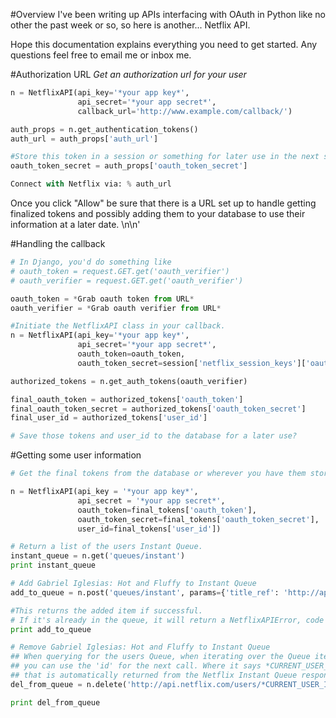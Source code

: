 #Overview
I've been writing up APIs interfacing with OAuth in Python like no other the past week or so, so here is another... Netflix API.

Hope this documentation explains everything you need to get started. Any questions feel free to email me or inbox me.

#Authorization URL
*Get an authorization url for your user*

```python
n = NetflixAPI(api_key='*your app key*',
               api_secret='*your app secret*',
               callback_url='http://www.example.com/callback/')

auth_props = n.get_authentication_tokens()
auth_url = auth_props['auth_url']

#Store this token in a session or something for later use in the next step.
oauth_token_secret = auth_props['oauth_token_secret']

Connect with Netflix via: % auth_url
```

Once you click "Allow" be sure that there is a URL set up to handle getting finalized tokens and possibly adding them to your database to use their information at a later date. \n\n'

#Handling the callback
```python
# In Django, you'd do something like
# oauth_token = request.GET.get('oauth_verifier')
# oauth_verifier = request.GET.get('oauth_verifier')

oauth_token = *Grab oauth token from URL*
oauth_verifier = *Grab oauth verifier from URL*

#Initiate the NetflixAPI class in your callback.
n = NetflixAPI(api_key='*your app key*',
               api_secret='*your app secret*',
               oauth_token=oauth_token,
               oauth_token_secret=session['netflix_session_keys']['oauth_token_secret'])

authorized_tokens = n.get_auth_tokens(oauth_verifier)

final_oauth_token = authorized_tokens['oauth_token']
final_oauth_token_secret = authorized_tokens['oauth_token_secret']
final_user_id = authorized_tokens['user_id']

# Save those tokens and user_id to the database for a later use?
```

#Getting some user information
```python
# Get the final tokens from the database or wherever you have them stored

n = NetflixAPI(api_key = '*your app key*',
               api_secret = '*your app secret*',
               oauth_token=final_tokens['oauth_token'],
               oauth_token_secret=final_tokens['oauth_token_secret'],
               user_id=final_tokens['user_id'])

# Return a list of the users Instant Queue.
instant_queue = n.get('queues/instant')
print instant_queue

# Add Gabriel Iglesias: Hot and Fluffy to Instant Queue
add_to_queue = n.post('queues/instant', params={'title_ref': 'http://api.netflix.com/catalog/titles/movies/70072945'}) #You can also added "position" to the params to set where this media will be positioned on the users queue.

#This returns the added item if successful.
# If it's already in the queue, it will return a NetflixAPIError, code 412
print add_to_queue

# Remove Gabriel Iglesias: Hot and Fluffy to Instant Queue
## When querying for the users Queue, when iterating over the Queue items
## you can use the 'id' for the next call. Where it says *CURRENT_USER_ID*
## that is automatically returned from the Netflix Instant Queue response.
del_from_queue = n.delete('http://api.netflix.com/users/*CURRENT_USER_ID*/queues/instant/available/2/70072945')

print del_from_queue
```